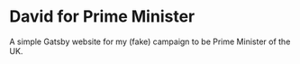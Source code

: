 # David for Prime Minister

A simple Gatsby website for my (fake) campaign to be Prime Minister of the UK.
